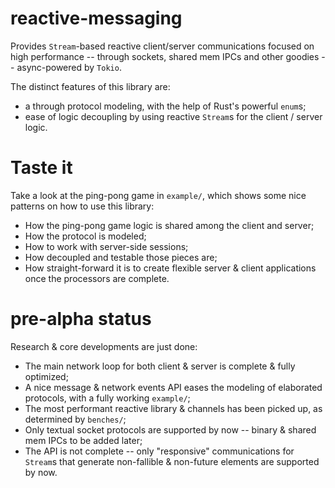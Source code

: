 # reactive-messaging

Provides `Stream`-based reactive client/server communications focused on high performance -- through sockets, shared mem IPCs and other goodies -- async-powered by `Tokio`.

The distinct features of this library are:
  - a through protocol modeling, with the help of Rust's powerful `enum`s;
  - ease of logic decoupling by using reactive `Stream`s for the client / server logic.


# Taste it

Take a look at the ping-pong game in `example/`, which shows some nice patterns on how to use this library:
  - How the ping-pong game logic is shared among the client and server;
  - How the protocol is modeled;
  - How to work with server-side sessions;
  - How decoupled and testable those pieces are;
  - How straight-forward it is to create flexible server & client applications once the processors are complete. 


# pre-alpha status
Research & core developments are just done:
  - The main network loop for both client & server is complete & fully optimized;
  - A nice message & network events API eases the modeling of elaborated protocols, with a fully working `example/`;
  - The most performant reactive library & channels has been picked up, as determined by `benches/`;
  - Only textual socket protocols are supported by now -- binary & shared mem IPCs to be added later;
  - The API is not complete -- only "responsive" communications for `Stream`s that generate non-fallible & non-future elements are supported by now.